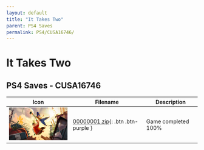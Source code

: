 ```yaml
---
layout: default
title: "It Takes Two"
parent: PS4 Saves
permalink: PS4/CUSA16746/
---
```

# It Takes Two

## PS4 Saves - CUSA16746

| Icon | Filename | Description |
|------|----------|-------------|
| ![It Takes Two](icon0.png) | [00000001.zip](00000001.zip){: .btn .btn-purple } | Game completed 100% |
